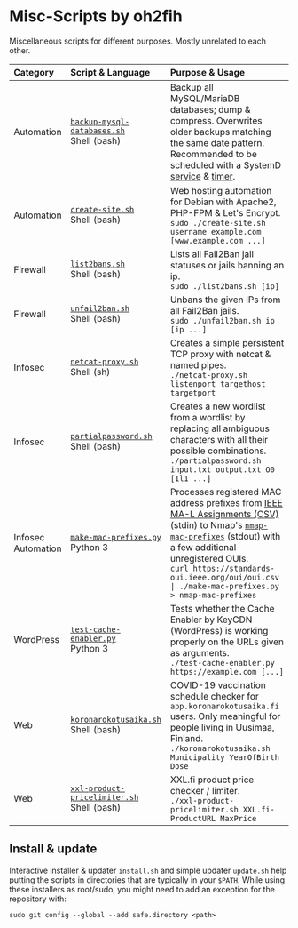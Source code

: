# Misc-Scripts by oh2fih

Miscellaneous scripts for different purposes. Mostly unrelated to each other.

| Category | Script & Language | Purpose & Usage |
|:---|:---|:---|
| Automation | [`backup-mysql-databases.sh`](sbin/backup-mysql-databases.sh) <br> Shell (bash) | Backup all MySQL/MariaDB databases; dump & compress. Overwrites older backups matching the same date pattern. Recommended to be scheduled with a SystemD [service](systemd/backup-mysql-databases.service.example) & [timer](systemd/backup-mysql-databases.timer.example).<br> |
| Automation | [`create-site.sh`](sbin/create-site.sh) <br> Shell (bash) | Web hosting automation for Debian with Apache2, PHP-FPM & Let's Encrypt. <br> `sudo ./create-site.sh username example.com [www.example.com ...]` |
| Firewall | [`list2bans.sh`](sbin/list2bans.sh) <br> Shell (bash) | Lists all Fail2Ban jail statuses or jails banning an ip. <br> `sudo ./list2bans.sh [ip]` |
| Firewall | [`unfail2ban.sh`](sbin/unfail2ban.sh) <br> Shell (bash) | Unbans the given IPs from all Fail2Ban jails. <br> `sudo ./unfail2ban.sh ip [ip ...]` |
| Infosec | [`netcat-proxy.sh`](bin/netcat-proxy.sh) <br> Shell (sh) | Creates a simple persistent TCP proxy with netcat & named pipes. <br> `./netcat-proxy.sh listenport targethost targetport` |
| Infosec | [`partialpassword.sh`](bin/partialpassword.sh) <br> Shell (bash) | Creates a new wordlist from a wordlist by replacing all ambiguous characters with all their possible combinations. <br> `./partialpassword.sh input.txt output.txt O0 [Il1 ...]` |
| Infosec <br> Automation | [`make-mac-prefixes.py`](bin/make-mac-prefixes.py) <br> Python 3 | Processes registered MAC address prefixes from [IEEE MA-L Assignments (CSV)](https://standards.ieee.org/products-programs/regauth/) (stdin) to Nmap's [`nmap-mac-prefixes`](https://github.com/nmap/nmap/blob/master/nmap-mac-prefixes)  (stdout) with a few additional unregistered OUIs.<br> `curl https://standards-oui.ieee.org/oui/oui.csv \| ./make-mac-prefixes.py > nmap-mac-prefixes` |
| WordPress | [`test-cache-enabler.py`](bin/test-cache-enabler.py) <br> Python 3 | Tests whether the Cache Enabler by KeyCDN (WordPress) is working properly on the URLs given as arguments. <br> `./test-cache-enabler.py https://example.com [...]` |
| Web | [`koronarokotusaika.sh`](bin/koronarokotusaika.sh) <br> Shell (bash) | COVID-19 vaccination schedule checker for `app.koronarokotusaika.fi` users. Only meaningful for people living in Uusimaa, Finland. <br> `./koronarokotusaika.sh Municipality YearOfBirth Dose` |
| Web | [`xxl-product-pricelimiter.sh`](bin/xxl-product-pricelimiter.sh) <br> Shell (bash) | XXL.fi product price checker / limiter. <br> `./xxl-product-pricelimiter.sh XXL.fi-ProductURL MaxPrice` |

## Install & update

Interactive installer & updater `install.sh` and simple updater `update.sh` help putting the scripts in directories that are typically in your `$PATH`. While using these installers as root/sudo, you might need to add an exception for the repository with:

```
sudo git config --global --add safe.directory <path>
```
